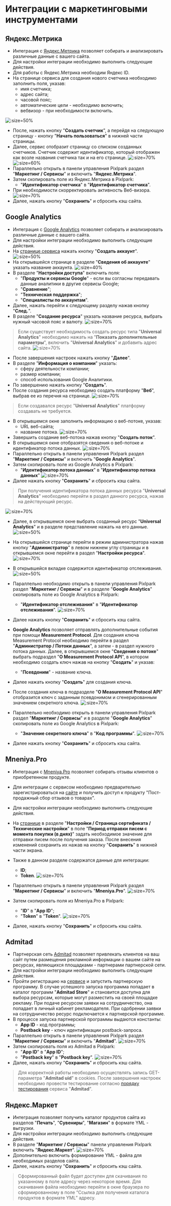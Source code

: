 # Интеграции с маркетинговыми инструментами

## Яндекс.Метрика
* Интеграция с [Яндекс.Метрика](https://metrika.yandex.ru) позволяет собирать и анализировать различные данные с вашего сайта.
* Для настройки интеграции необходимо выполнить следующие действия.
* Для работы с Яндекс.Метрика необходим Яндекс ID.
* На странице сервиса для создания нового счетчика необходимо заполнить поля, указав:
    + имя счетчика;
    + адрес сайта;
    + часовой пояс;
    + автоматические цели - необходимо включить;
    + вебвизор - при необходимости включить.

![](../_media/integration/metrik01.png ':size=50%')
* После, нажать кнопку "__Создать счетчик__", а перейдя на следующую страницу - кнопку "__Начать пользоваться__" в нижней части страницы.
* Далее, сервис отобразит страницу со списком созданных счетчиков. Счетчик содержит идентификатор, который отображен как возле названия счетчика так и на его странице.
![](../_media/integration/metrik02.png ':size=70%')
![](../_media/integration/metrik03.png ':size=60%')
* Параллельно открыть в панели управления Pixlpark раздел "__Маркетинг / Сервисы__" и включить "__Яндекс.Метрика__".
* Затем скопировать поле из Яндекс.Метрика в Pixlpark:
    + "__Идентификатор счетчика__" в "__Идентификатор счетчика__".
* При необходимости скорректировать активность Веб-визора.
![](../_media/integration/metrik04.png ':size=70%')
* Далее, нажать кнопку "__Сохранить__" и сбросить кэш сайта.

## Google Analytics
* Интеграция с [Google Analytics](https://analytics.google.com) позволяет собирать и анализировать различные данные с вашего сайта.
* Для настройки интеграции необходимо выполнить следующие действия.
* На [странице сервиса](https://analytics.google.com/analytics/web/provision/#/provision) нажать кнопку "__Создать аккаунт__".
![](../_media/integration/ga01.png ':size=50%')
* На открывшейся странице в разделе "__Сведения об аккаунте__" указать название аккаунта.
![](../_media/integration/ga02.png ':size=40%')
* В разделе "__Настройки доступа__" включить поля:
    + "__Продукты и сервисы Google__" - если вы согласны передавать данные аналитики в другие сервисы Google;
    + "__Сравнение__";
    + "__Техническая поддержка__";
    + "__Специалисты по аккаунтам__".
* Далее, нажать перейти к следующему разделу нажав кнопку "__След.__".
* В разделе "__Создание ресурса__" указать название ресурса, выбрать нужный часовой пояс и валюту.
![](../_media/integration/ga03.png ':size=70%')
> Если существует необходимость создать ресурс типа "__Universal Analytics__" необходимо нажать на "__Показать дополнительные параметры__", включить "__Universal Analytics__" и добавить адрес сайта.
![](../_media/integration/ga04.png ':size=70%')
* После завершения настроек нажать кнопку "__Далее__".
* В разделе "__Информация о компании__" указать:
    + сферу деятельности компании;
    + размер компании;
    + способ использования Google Аналитики.
* По завершению нажать кнопку "__Создать__".
* После создания ресурса необходимо создать платформу "__Веб__", выбрав ее из перечня на странице.
![](../_media/integration/ga05.png ':size=70%')
> Если создавался ресурс "__Universal Analytics__" платформу создавать не требуется.

* В открывшемся окне заполнить информацию о веб-потоке, указав:
    + URL веб-сайта;
    + название потока.
![](../_media/integration/ga06.png ':size=70%')
* Завершить создание веб-потока нажав кнопку "__Создать поток__".
* В открывшемся окне отобразятся сведения о веб-потоке и идентификатор потока данных. 
![](../_media/integration/ga07.png ':size=70%')
* Параллельно открыть в панели управления Pixlpark раздел "__Маркетинг / Сервисы__" и включить "__Google Analytics__".
* Затем скопировать поле из Google Analytics в Pixlpark:
    + "__Идентификатор потока данных__" в "__Идентификатор потока данных__"
![](../_media/integration/ga08.png ':size=70%')
* Далее нажать кнопку "__Сохранить__" и сбросить кэш сайта.
> При получения идентификатора потока данных ресурса "__Universal Analytics__" необходимо перейти в раздел данного ресурса, нажав на действующий ресурс.

![](../_media/integration/ga09.png ':size=70%')
* Далее, в открывшемся окне выбрать созданный ресурс "__Universal Analytics__" и в разделе представление нажать на его данные.
![](../_media/integration/ga10.png ':size=50%')
* На открывшейся странице перейти в режим администратора нажав кнопку "__Администратор__" в левом нижнем углу страницы и в открывшемся окне перейти в раздел "__Настройки ресурса__".
![](../_media/integration/ga11.png ':size=70%')
* В открывшейся вкладке содержится идентификатор отслеживания.
![](../_media/integration/ga12.png ':size=50%')
* Параллельно необходимо открыть в панели управления Pixlpark раздел "__Маркетинг / Сервисы__" и в разделе "__Google Analytics__" скопировать поле из Google Analytics в Pixlpark:
    + "__Идентификатор отслеживания__" в "__Идентификатор отслеживания__".
![](../_media/integration/ga13.png ':size=70%')
* Далее нажать кнопку "__Сохранить__" и сбросить кэш сайта.

* __Google Analytics__ позволяет отправлять дополнительные события при помощи __Measurement Protocol__. Для создания ключа Measurement Protocol необходимо перейти в раздел "__Администратор / Потоки данных__", а затем  - в раздел нужного потока данных. Далее, в открывшемся окне "__Сведения о потоке__" выбрать подраздел "__О Measurement Protocol API__", в котором необходимо создать ключ нажав на кнопку "__Создать__" и указав:
    + "__Псевдоним__" - название ключа.
* Далее нажать кнопку "__Создать__" для создания ключа.
* После создания ключа в подразделе "__О Measurement Protocol API__" отобразится ключ с заданным псевдонимом и сгенерированным значением секретного ключа.
![](../_media/integration/ga15.png ':size=70%')
* Параллельно необходимо открыть в панели управления Pixlpark раздел "__Маркетинг / Сервисы__" и в разделе "__Google Analytics__" скопировать поле из Google Analytics в Pixlpark:
    + "__Значение секретного ключа__" в "__Код программы__".
![](../_media/integration/ga16.png ':size=70%')
* Далее нажать кнопку "__Сохранить__" и сбросить кэш сайта.

## Mneniya.Pro
* Интеграция с [Mneniya.Pro](https://mneniya.pro) позволяет собирать отзывы клиентов о приобретенном продукте.
* Для интеграции с сервисом необходимо предварительно зарегистрироваться на [сайте](https://mneniya.pro) и получить доступ к продукту "Пост-продажный сбор отзывов о товарах".
* Для настройки интеграции необходимо выполнить следующие действия.
* На [странице](https://my.mneniya.pro/) в разделе "__Настройки / Страница сертификата / Технические настройки__" в поле "__Период отправки писем с момента покупки (в днях)__"
задать необходимое значение для отправки писем после получения заказа. После внесения изменений сохранить их нажав на кнопку "__Сохранить__" в нижней части экрана.
* Также в данном разделе содержатся данные для интеграции:
    + __ID__;
    + __Token__.
![](../_media/integration/mneniya01.png ':size=70%')
* Параллельно открыть в панели управления Pixlpark раздел "__Маркетинг / Сервисы__" и включить "__Mneniya.Pro__".
![](../_media/integration/mneniya02.png ':size=70%')

* Затем скопировать поля из Mneniya.Pro в Pixlpark:
    + "__ID__" в "__App ID__";
    + "__Token__" в "__Token__".
![](../_media/integration/mneniya03.png ':size=70%')
* Далее, нажать кнопку "__Сохранить__" и сбросить кэш сайта.

## Admitad
* Партнерская сеть [Admitad](https://www.admitad.com) позволяет привлекать клиентов на ваш сайт путем размещения рекламной информации о вашем сайте на ресурсах, являющихся площадками - партнерами партнерской сети.
* Для настройки интеграции необходимо выполнить следующие действия.
* Пройти регистрацию на [сервисе](https://www.admitad.com) и запустить партнерскую программу. В случае успешного запуска программа попадает в каталог программ "__Admitad Store__" и становится доступна для выбора ресурсам, которые могут разместить на своей площадке рекламу. При подаче ресурсом заявки на сотрудничество, она попадает в личный кабинет рекламодателя. При одобрении заявки на сотрудничество ресурс подключается к партнерской программе.
* В процессе запуска партнерской программы выдаются константы:
    + __App ID__ - код программы;
    + __Postback key__ - ключ идентификации postback-запроса.
* Параллельно открыть в панели управления Pixlpark раздел "__Маркетинг / Сервисы__" и включить "__Admitad__".
![](../_media/integration/admitad01.png ':size=70%')
* Затем скопировать поля из Admitad в Pixlpark:
    + "__App ID__" в "__App ID__";
    + "__Postback key__" в "__Postback key__".
![](../_media/integration/admitad02.png ':size=70%')
* Далее, нажать кнопку "__Сохранить__" и сбросить кэш сайта.
> Для корректной работы необходимо осуществлять запись GET-параметра "__Admitad uid__" в cookies. После завершения настроек необходимо провести тестирование согласно [порядку тестирования](https://support.admitad.com/hc/ru/articles/4405926814865-%D0%98%D0%BD%D1%82%D0%B5%D0%B3%D1%80%D0%B0%D1%86%D0%B8%D1%8F-%D1%87%D0%B5%D1%80%D0%B5%D0%B7-postback-%D0%B7%D0%B0%D0%BF%D1%80%D0%BE%D1%81#how-to-set-get-parameter-admitad_uid-in-cookies) сервиса "__Admitad__".

## Яндекс.Маркет
* Интеграция позволяет получить каталог продуктов сайта из разделов "__Печать__", "__Сувениры__", "__Магазин__" в формате YML - выгрузки.
* Для настройки интеграции необходимо выполнить следующие действия.
* В разделе "__Маркетинг / Сервисы__" панели управления Pixlpark включить "__Яндекс.Маркет__".
![](../_media/integration/ya-market01.png ':size=70%')
* Дополнительно включить формирование YML - файла для необходимых разделов сайта.
* Далее, нажать кнопку "__Сохранить__" и сбросить кэш сайта.
> Cформированный файл будет доступен для скачивания по указанному в поле адресу через некоторое время. Для скачивания файла необходимо перейти в окне браузера по сформированному в поле “Ссылка для получения каталога продуктов в формате YML” адресу.


